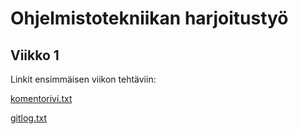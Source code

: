 # Ohjelmistotekniikan harjoitustyö

## Viikko 1

Linkit ensimmäisen viikon tehtäviin:

[komentorivi.txt](https://github.com/iisakhaukkala/ot_harjoitustyovanha/blob/master/laskarit/viikko1/komentorivi.txt)

[gitlog.txt](https://github.com/iisakhaukkala/ot_harjoitustyovanha/blob/master/laskarit/viikko1/gitlog.txt)
